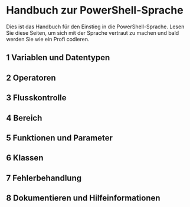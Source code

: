 #  Handbuch zur PowerShell-Sprache

Dies ist das Handbuch für den Einstieg in die PowerShell-Sprache. Lesen Sie
diese Seiten, um sich mit der Sprache vertraut zu machen und bald werden Sie wie ein Profi codieren.

##  1  Variablen und Datentypen
##  2  Operatoren
##  3  Flusskontrolle
##  4  Bereich
##  5  Funktionen und Parameter
##  6  Klassen
##  7  Fehlerbehandlung
##  8  Dokumentieren und Hilfeinformationen


<!--HONumber=May16_HO2-->


